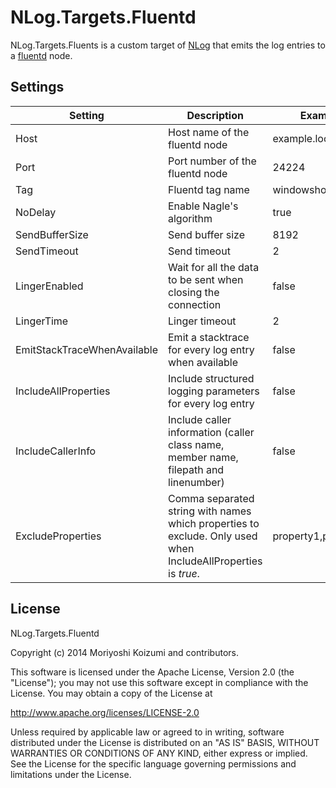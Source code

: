 # NLog.Targets.Fluentd

NLog.Targets.Fluents is a custom target of [NLog](https://github.com/nlog/NLog) that emits the log entries to a [fluentd](http://www.fluentd.org/) node.

## Settings

| Setting                     | Description                                                                                                   | Example             |
| --------------------------- | ------------------------------------------------------------------------------------------------------------- | ------------------- |
| Host                        | Host name of the fluentd node                                                                                 | example.local       |
| Port                        | Port number of the fluentd node                                                                               | 24224               |
| Tag                         | Fluentd tag name                                                                                              | windowshost         |
| NoDelay                     | Enable Nagle's algorithm                                                                                      | true                |
| SendBufferSize              | Send buffer size                                                                                              | 8192                |
| SendTimeout                 | Send timeout                                                                                                  | 2                   |
| LingerEnabled               | Wait for all the data to be sent when closing the connection                                                  | false               |
| LingerTime                  | Linger timeout                                                                                                | 2                   |
| EmitStackTraceWhenAvailable | Emit a stacktrace for every log entry when available                                                          | false               |
| IncludeAllProperties        | Include structured logging parameters for every log entry                                                     | false               |
| IncludeCallerInfo           | Include caller information (caller class name, member name, filepath and linenumber)                          | false               |
| ExcludeProperties           | Comma separated string with names which properties to exclude. Only used when IncludeAllProperties is _true_. | property1,property2 |

## License

NLog.Targets.Fluentd

Copyright (c) 2014 Moriyoshi Koizumi and contributors.

This software is licensed under the Apache License, Version 2.0 (the "License");
you may not use this software except in compliance with the License.
You may obtain a copy of the License at

http://www.apache.org/licenses/LICENSE-2.0

Unless required by applicable law or agreed to in writing, software
distributed under the License is distributed on an "AS IS" BASIS,
WITHOUT WARRANTIES OR CONDITIONS OF ANY KIND, either express or implied.
See the License for the specific language governing permissions and
limitations under the License.

